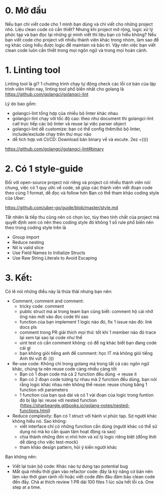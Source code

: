 # 0. Mở đầu
Nếu bạn chỉ viết code cho 1 mình bạn dùng và chỉ viết cho những project nhỏ. Liệu clean code có cần thiết?
Nhưng khi project mở rộng, logic xử lý phức tạp và bạn đọc lại những gì mình viết thì liệu bạn có hiểu không?
Nếu bạn viết code cho project với nhiều thành viên khác trong nhóm, làm sao để ng khác cũng hiểu được logic để maintain và bảo trì.
Vậy nên việc bạn viết clean code luôn cần thiết trong mọi ngôn ngữ và trong mọi hoàn cảnh.

# 1. Linting tool
Linting tool là gì? 1 chương trình chạy tự động check các lỗi cơ bản của lập trình viên
Hiện nay, linting tool phổ biến nhất cho golang là https://github.com/golangci/golangci-lint

Lý do bao gồm:
* golangci-lint tổng hợp của nhiều bộ linter khác nhau
* golangci-lint chạy với tốc độ cao: theo như document thì golangci-lint call trực tiếp các bộ linter và reuse lại việc parser object
* golangci-lint dễ customize: bạn có thể config thêm/bỏ bộ linter,  include/exclude chạy trên thư mục nào
* dễ tích hợp vơi CI/CD: Download bản binary về và excute. 2ez =))))

https://github.com/golangci/golangci-lint#binary 
# 2. Có 1 style-guide
Đối với open-source project nói riêng và project có nhiều thành viên nói chung, việc có 1 quy ước về code, sẽ giúp các thành viên viết đoạn code theo cùng 1 format, dễ đọc và follow hơn
Bạn có thể tham khảo coding style của Uber:

https://github.com/uber-go/guide/blob/master/style.md

Tất nhiên là tiếp thu cũng nên có chọn lọc, tùy theo tính chất của project mà quyết định xem có nên theo coding style đó không
1 số rule phổ biến nên theo trong coding style trên là 
* Group import
* Reduce nesting
* Nil is valid slice
* Use Field Names to Initialize Structs
* Use Raw String Literals to Avoid Escaping
# 3. Kết:
Có lẽ nói những điều này là thừa thãi nhưng bạn nên:
* Comment, comment and comment: 
    * tricky code: comment
    * public struct mà ai trong team bạn cũng biết: comment hộ cái nhỡ ông nào mới vào đọc code thì sao
    * function của bạn implement 1 logic nào đó, fix 1 issue nào đó: link docs pls
    * comment trong PR giải thích mọi thứ: tốt khi 1 member nào đó trace lại xem tại sao lại code như thế
    * uint test có cần comment không: có để ng khác biết bạn đang code cái gì
    * bạn không giỏi tiếng anh để comment: học IT mà không giỏi tiếng Anh thì vứt đi :)))
* Re-use code: Không chỉ trong golang mà trong tất cả các ngôn ngữ khác, chúng ta nên reuse code càng nhiều càng tốt
    *  Bạn có 1 đoạn code mà cả 2 function đều dùng -> reuse it
    *  Bạn có 2 đoạn code tương tự nhau mà 2 function đều dùng, bạn nói rằng logic khác nhau nên không thể reuse: reuse chúng bằng 1 function với parameters
    *  1 function của bạn quá dài và có 1 vài đoạn của logic trong funtion đó bị lặp lại: reuse với nested function (https://sharbeargle.gitbooks.io/golang-notes/nested-functions.html)
* Reduce complexity: Bạn có 1 struct với hành vi phức tạp. Sợ người khác không hiểu nó. Sao không:
    * viết interface chỉ có những function cần dùng (người khác có thể sử dụng nó mà ko cần quan tâm hoạt động ra sao)
    * chia thành những đơn vị nhỏ hơn và xử lý logic riêng biệt (đồng thời dễ dàng cho việc test-mock)
    * tham khảo design pattern, hỏi ý kiến người khác
     
Bạn không nên:
* Viết lại toàn bộ code: Khác nào tự dưng tạo potential bug
* Mất quá nhiều thời gian vào refactor code: đây là kỹ năng cơ bản nên làm vào thời gian rảnh rỗi hoặc viết code đến đâu đảm bảo clean code đến đấy. Chả ai thích review 1 PR dài 100 files 1 lúc sửa hết lỗi cả. One step at a time.